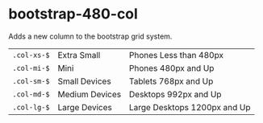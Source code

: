 # bootstrap-480-col

Adds a new column to the bootstrap grid system.

|             |             |                        |
|-------------|-------------|------------------------|
| `.col-xs-$` | Extra Small | Phones Less than 480px |
| `.col-mi-$` | Mini | Phones 480px and Up |
| `.col-sm-$` | Small Devices | Tablets 768px and Up |
| `.col-md-$` | Medium Devices | Desktops 992px and Up |
| `.col-lg-$` | Large Devices | Large Desktops 1200px and Up |
